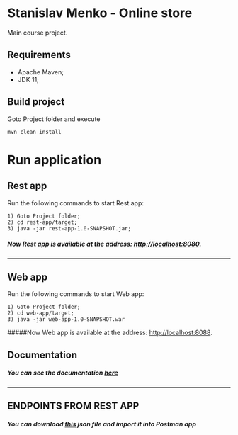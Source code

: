 # Stanislav Menko - Online store
Main course project.

## Requirements

* Apache Maven;
* JDK 11;


## Build project 
Goto Project folder and execute  
    
    mvn clean install
   
# Run application

## Rest app

Run the following commands to start Rest app:

    1) Goto Project folder;  
    2) cd rest-app/target;  
    3) java -jar rest-app-1.0-SNAPSHOT.jar;  

##### Now Rest app is available at the address: [http://localhost:8080](http://localhost:8080).
---
## Web app

Run the following commands to start Web app:

    1) Goto Project folder;  
    2) cd web-app/target;  
    3) java -jar web-app-1.0-SNAPSHOT.war  

#####Now Web app is available at the address: [http://localhost:8088](http://localhost:8088).

## Documentation

##### You can see the documentation [here](documentation/ProjectDescription.md)
---
## ENDPOINTS FROM REST APP

##### You can download [this](documentation/Postman%20collection/Online%20store.postman_collection.json) json file and import it into Postman app 

